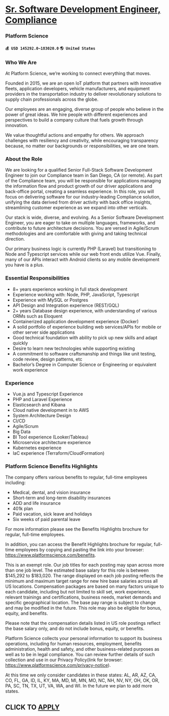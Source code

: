 # [Sr. Software Development Engineer, Compliance](https://www.remotewlb.com/apply/sr-software-development-engineer-compliance-40388)  
### Platform Science  
#### `💰 USD 145292.0~183020.0` `🌎 United States`  

### Who We Are

At Platform Science, we’re working to connect everything that moves.

Founded in 2015, we are an open IoT platform that partners with innovative fleets, application developers, vehicle manufacturers, and equipment providers in the transportation industry to deliver revolutionary solutions to supply chain professionals across the globe.

Our employees are an engaging, diverse group of people who believe in the power of great ideas. We hire people with different experiences and perspectives to build a company culture that fuels growth through innovation.

We value thoughtful actions and empathy for others. We approach challenges with resiliency and creativity, while encouraging transparency because, no matter our backgrounds or responsibilities, we are one team.

### About the Role

We are looking for a qualified Senior Full-Stack Software Development Engineer to join our Compliance team in San Diego, CA (or remote). As part of the Compliance team, you will be responsible for applications managing the information flow and product growth of our driver applications and back-office portal, creating a seamless experience. In this role, you will focus on delivering software for our industry-leading Compliance solution, unifying the data derived from driver activity with back office insights, streamlining customer experience as we expand into other verticals.

Our stack is wide, diverse, and evolving. As a Senior Software Development Engineer, you are eager to take on multiple languages, frameworks, and contribute to future architecture decisions. You are versed in Agile/Scrum methodologies and are comfortable with giving and taking technical direction.

Our primary business logic is currently PHP (Laravel) but transitioning to Node and Typescript services while our web front ends utilize Vue. Finally, many of our APIs interact with Android clients so any mobile development you have is a plus.

### Essential Responsibilities

  * 8+ years experience working in full stack development
  * Experience working with: Node, PHP, JavaScript, Typescript
  * Experience with MySQL or Postgres
  * API Design and Integration experience (REST/GQL)
  * 2+ years Database design experience, with understanding of various ORMs such as Eloquent
  * Containerized application development experience (Docker)
  * A solid portfolio of experience building web services/APIs for mobile or other server side applications
  * Good technical foundation with ability to pick up new skills and adapt quickly
  * Desire to learn new technologies while supporting existing
  * A commitment to software craftsmanship and things like unit testing, code review, design patterns, etc
  * Bachelor’s Degree in Computer Science or Engineering or equivalent work experience

### Experience

  * Vue.js and Typescript Experience
  * PHP and Laravel Experience
  * Elasticsearch and Kibana
  * Cloud native development in to AWS
  * System Architecture Design
  * CI/CD
  * Agile/Scrum
  * Big Data
  * BI Tool experience (Looker/Tableau)
  * Microservice architecture experience
  * Kubernetes experience
  * IaC experience (Terraform/CloudFormation)

### Platform Science Benefits Highlights

The company offers various benefits to regular, full-time employees including:

  * Medical, dental, and vision insurance
  * Short-term and long-term disability insurances
  * ADD and life insurance
  * 401k plan
  * Paid vacation, sick leave and holidays
  * Six weeks of paid parental leave

For more information please see the Benefits Highlights brochure for regular, full-time employees.

In addition, you can access the Benefit Highlights brochure for regular, full-time employees by copying and pasting the link into your browser: https://www.platformscience.com/benefits.

This is an exempt role. Our job titles for each posting may span across more than one job level. The estimated base salary for this role is between $145,292 to $183,020. The range displayed on each job posting reflects the minimum and maximum target range for new hire base salaries across all US locations. Compensation packages are based on many factors unique to each candidate, including but not limited to skill set, work experience, relevant trainings and certifications, business needs, market demands and specific geographical location. The base pay range is subject to change and may be modified in the future. This role may also be eligible for bonus, equity, and benefits.  
  
Please note that the compensation details listed in US role postings reflect the base salary only, and do not include bonus, equity, or benefits.

Platform Science collects your personal information to support its business operations, including for human resources, employment, benefits administration, health and safety, and other business-related purposes as well as to be in legal compliance. You can review further details of such collection and use in our Privacy Policy(link for browser: https://www.platformscience.com/privacy-notice).

At this time we only consider candidates in these states: AL, AR, AZ, CA, CO, FL, GA, ID, IL, KY, MA, MD, MI, MN, MO, NC, NH, NV, NY, OH, OK, OR, PA, SC, TN, TX, UT, VA, WA, and WI. In the future we plan to add more states.

  
## CLICK TO [APPLY](https://www.remotewlb.com/apply/sr-software-development-engineer-compliance-40388)

